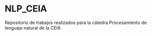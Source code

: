 # NLP_CEIA
Repositorio de trabajos realizados para la cátedra Procesamiento de lenguaje natural de la CEIA
